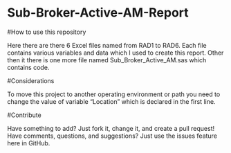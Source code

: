 # Sub-Broker-Active-AM-Report

#How to use this repository

Here there are there 6 Excel files named from RAD1 to RAD6. Each file contains various variables and data which I used to create this report. Other then it there is one more file named Sub_Broker_Active_AM.sas which contains code.

#Considerations

To move this project to another operating environment or path you need to change the value of variable “Location” which is declared in the first line.

#Contribute

Have something to add? Just fork it, change it, and create a pull request! Have comments, questions, and suggestions? Just use the issues feature here in GitHub.
